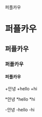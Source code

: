 퍼플카우
# 퍼플카우
## 퍼플카우
### 퍼플카우
#### 퍼플카우

+안녕
    +hello
        +hi

*안녕
 *hello
  *hi

-안녕
 -hello
  -hi  
